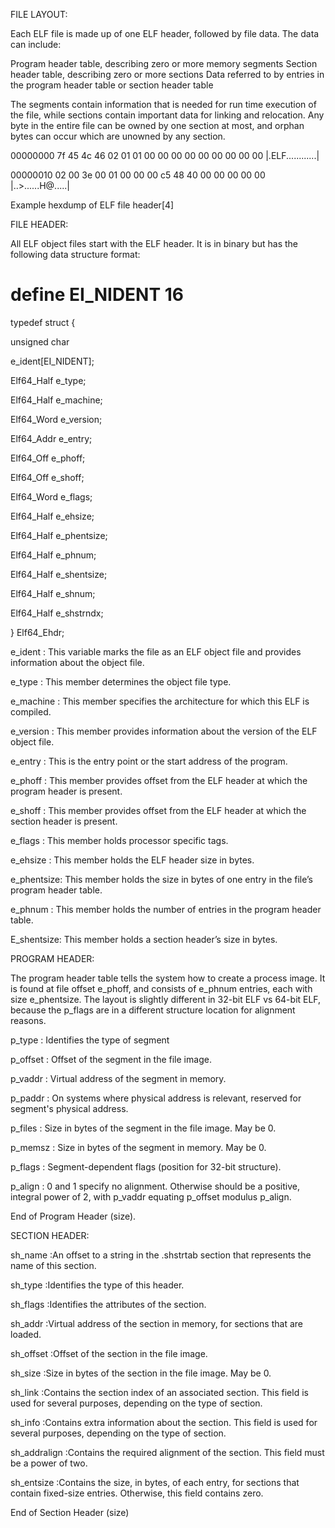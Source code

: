 FILE LAYOUT:

Each ELF file is made up of one ELF header, followed by file data. The data can include:

Program header table, describing zero or more memory segments
Section header table, describing zero or more sections
Data referred to by entries in the program header table or section header table 

The segments contain information that is needed for run time execution of the file, while sections contain important data for linking and relocation. Any byte in the entire file can be owned by one section at most, and orphan bytes can occur which are unowned by any section.



00000000 7f 45 4c 46 02 01 01 00 00 00 00 00 00 00 00 00 |.ELF............|

00000010 02 00 3e 00 01 00 00 00 c5 48 40 00 00 00 00 00 |..>......H@.....|

Example hexdump of ELF file header[4] 



FILE HEADER:



All ELF object files start with the ELF header. It is in binary but has the following data structure format:

# define EI_NIDENT 16
 
typedef struct {

unsigned char

e_ident[EI_NIDENT];

Elf64_Half e_type;

Elf64_Half e_machine;

Elf64_Word e_version;

Elf64_Addr e_entry;

Elf64_Off e_phoff;

Elf64_Off e_shoff;

Elf64_Word e_flags;

Elf64_Half e_ehsize;

Elf64_Half e_phentsize;

Elf64_Half e_phnum;

Elf64_Half e_shentsize;

Elf64_Half e_shnum;

Elf64_Half e_shstrndx;

} Elf64_Ehdr;


e_ident    : This variable marks the file as an ELF object file and provides information about the object file.

e_type     : This member determines the object file type.

e_machine  : This member specifies the architecture for which this ELF is compiled.

e_version  : This member provides information about the version of the ELF object file.

e_entry    : This is the entry point or the start address of the program.

e_phoff    : This member provides offset from the ELF header at which the program header is present.

e_shoff    : This member provides offset from the ELF header at which the section header is present.

e_flags    : This member holds processor specific tags.

e_ehsize   : This member holds the ELF header size in bytes.

e_phentsize: This member holds the size in bytes of one entry in the file’s program header table.

e_phnum    : This member holds the number of entries in the program header table.

E_shentsize: This member holds a section header’s size in bytes.


PROGRAM HEADER:

The program header table tells the system how to create a process image. It is found at file offset e_phoff, and consists of e_phnum entries, each with size e_phentsize. The layout is slightly different in 32-bit ELF vs 64-bit ELF, because the p_flags are in a different structure location for alignment reasons.


p_type   : Identifies the type of segment

p_offset : Offset of the segment in the file image.

p_vaddr	: Virtual address of the segment in memory.

p_paddr	: On systems where physical address is relevant, reserved for segment's physical address.

p_files  : Size in bytes of the segment in the file image. May be 0.

p_memsz	: Size in bytes of the segment in memory. May be 0.

p_flags	: Segment-dependent flags (position for 32-bit structure).

p_align	: 0 and 1 specify no alignment. Otherwise should be a positive, integral power of 2, with p_vaddr equating p_offset modulus p_align.

End of Program Header (size).



SECTION HEADER:

sh_name	    :An offset to a string in the .shstrtab section that represents the name of this section.

sh_type	    :Identifies the type of this header.

sh_flags     :Identifies the attributes of the section.

sh_addr      :Virtual address of the section in memory, for sections that are loaded.

sh_offset    :Offset of the section in the file image.

sh_size	    :Size in bytes of the section in the file image. May be 0.

sh_link	    :Contains the section index of an associated section. This field is used for several purposes, depending on the type of section.

sh_info      :Contains extra information about the section. This field is used for several purposes, depending on the type of section.

sh_addralign :Contains the required alignment of the section. This field must be a power of two.

sh_entsize   :Contains the size, in bytes, of each entry, for sections that contain fixed-size entries. Otherwise, this field contains zero.

End of Section Header (size)
